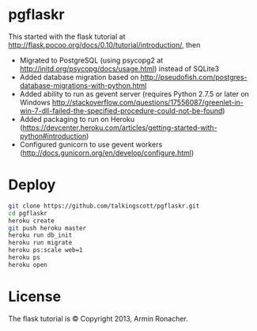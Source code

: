# pgflaskr

This started with the flask tutorial at http://flask.pocoo.org/docs/0.10/tutorial/introduction/, then
* Migrated to PostgreSQL (using psycopg2 at http://initd.org/psycopg/docs/usage.html) instead of SQLite3
* Added database migration based on http://pseudofish.com/postgres-database-migrations-with-python.html
* Added ability to run as gevent server (requires Python 2.7.5 or later on Windows http://stackoverflow.com/questions/17556087/greenlet-in-win-7-dll-failed-the-specified-procedure-could-not-be-found)
* Added packaging to run on Heroku (https://devcenter.heroku.com/articles/getting-started-with-python#introduction)
* Configured gunicorn to use gevent workers (http://docs.gunicorn.org/en/develop/configure.html)

# Deploy

```bash
git clone https://github.com/talkingscott/pgflaskr.git
cd pgflaskr
heroku create
git push heroku master
heroku run db_init
heroku run migrate
heroku ps:scale web=1
heroku ps
heroku open
```

# License

The flask tutorial is © Copyright 2013, Armin Ronacher.
